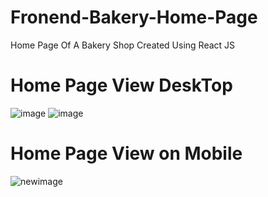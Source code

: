 # Fronend-Bakery-Home-Page
 Home Page Of A Bakery Shop Created Using React JS
# Home Page View DeskTop
![image](https://user-images.githubusercontent.com/85208950/212735223-c71e9d5d-67a1-4e06-98fa-e85fcfcc2688.png)
![image](https://user-images.githubusercontent.com/85208950/212735232-6e6e8d31-6640-4109-9729-313b1720478b.png)
# Home Page View on Mobile
![newimage](https://user-images.githubusercontent.com/85208950/212738532-efd36f30-e3da-4cfc-abb1-edd1199fcb9a.jpg)


